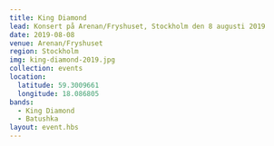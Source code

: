 ```yaml
---
title: King Diamond
lead: Konsert på Arenan/Fryshuset, Stockholm den 8 augusti 2019
date: 2019-08-08
venue: Arenan/Fryshuset
region: Stockholm
img: king-diamond-2019.jpg
collection: events
location:
  latitude: 59.3009661
  longitude: 18.086805
bands:
  - King Diamond
  - Batushka
layout: event.hbs
---
```


